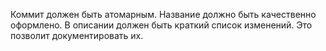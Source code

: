 Коммит должен быть атомарным. Название должно быть качественно оформлено. В описании должен быть краткий список изменений. Это позволит документировать их. 